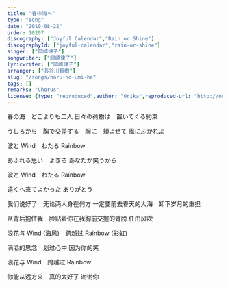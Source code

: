 ```yaml
---
title: "春の海へ"
type: "song"
date: "2010-08-22"
order: 10207
discography: ["Joyful Calendar","Rain or Shine"]
discographyId: ["joyful-calendar","rain-or-shine"]
singer: ["岡崎律子"]
songwriter: ["岡崎律子"]
lyricwriter: ["岡崎律子"]
arranger: ["長谷川智樹"]
slug: "/songs/haru-no-umi-he"
tags: []
remarks: "Chorus"
license: {type: "reproduced",author: "Orika",reproduced-url: "http://orikamushi.myweb.hinet.net/",reproduced-website: "織歌蟲網站"}
---
```


春の海　どこよりも二人 
日々の荷物は　置いてくる約束 

うしろから　胸で交差する　腕に　頬よせて 
風にふかれよ 

波と Wind　わたる Rainbow 

あふれる思い　よぎる 
あなたが笑うから 

波と Wind　わたる Rainbow 

遠くへ来てよかった 
ありがとう

<!-- 翻译 -->

我们说好了　无论两人身在何方 
一定要前去春天的大海　卸下岁月的重担 

从背后抱住我　脸贴着你在我胸前交握的臂膀 
任由风吹 

浪花与 Wind (海风)　跨越过 Rainbow (彩虹) 

满溢的思念　划过心中 
因为你的笑 

浪花与 Wind　跨越过 Rainbow 

你能从远方来　真的太好了 
谢谢你
